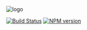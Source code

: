 ![logo](https://user-images.githubusercontent.com/675812/61957915-959a2680-afc0-11e9-9d06-706f3f635d68.png)

[![Build Status](https://secure.travis-ci.org/sgmonda/stdio.png)](http://travis-ci.org/sgmonda/stdio)
[![NPM version](https://img.shields.io/npm/v/stdio.svg)](https://www.npmjs.com/package/stdio)
